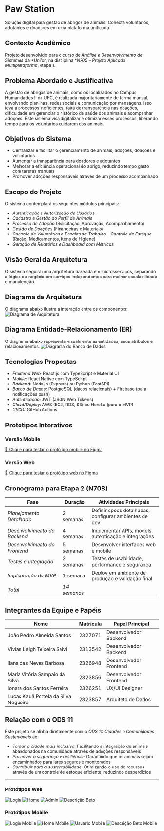 # Paw Station
Solução digital para gestão de abrigos de animais. 
Conecta voluntários, adotantes e doadores em uma plataforma unificada.

## Contexto Acadêmico
Projeto desenvolvido para o curso de *Análise e Desenvolvimento de Sistemas* da *Unifor, na disciplina **N705 – Projeto Aplicado Multiplataforma*, etapa 1.

## Problema Abordado e Justificativa
A gestão de abrigos de animais, como os localizados no Campus Humanidades II da UFC, é realizada majoritariamente de forma manual, envolvendo planilhas, redes sociais e comunicação por mensagens. Isso leva a processos ineficientes, falta de transparência nas doações, dificuldade em gerenciar o histórico de saúde dos animais e acompanhar adoções. Este sistema visa digitalizar e otimizar esses processos, liberando tempo para os voluntários cuidarem dos animais.

## Objetivos do Sistema
- Centralizar e facilitar o gerenciamento de animais, adoções, doações e voluntários
- Aumentar a transparência para doadores e adotantes
- Melhorar a eficiência operacional do abrigo, reduzindo tempo gasto com tarefas manuais
- Promover adoções responsáveis através de um processo acompanhado

## Escopo do Projeto
O sistema contemplará os seguintes módulos principais:
- *Autenticação e Autorização de Usuários*
- *Cadastro e Gestão do Perfil de Animais*
- *Processo de Adoção* (Solicitação, Aprovação, Acompanhamento)
- *Gestão de Doações* (Financeiras e Materiais)
- *Controle de Voluntários e Escalas de Trabalho* - *Controle de Estoque* (Ração, Medicamentos, Itens de Higiene)
- *Geração de Relatórios e Dashboard com Métricas*

## Visão Geral da Arquitetura
O sistema seguirá uma arquitetura baseada em microsserviços, separando a lógica de negócio em serviços independentes para melhor escalabilidade e manutenção.


## Diagrama de Arquitetura
O diagrama abaixo ilustra a interação entre os componentes:
![Diagrama de Arquitetura](./docs/assets/diagrama-arquitetura.jpeg)

## Diagrama Entidade-Relacionamento (ER)
O diagrama abaixo representa visualmente as entidades, seus atributos e relacionamentos.
![Diagrama do Banco de Dados](./docs/assets/diagrama-modelo-er.jpeg)

## Tecnologias Propostas
- *Frontend Web:* React.js com TypeScript e Material UI
- *Mobile:* React Native com TypeScript
- *Backend:* Node.js (Express) ou Python (FastAPI)
- *Banco de Dados:* PostgreSQL (dados relacionais) + Firebase (para notificações push)
- *Autenticação:* JWT (JSON Web Tokens)
- *Cloud/Deploy:* AWS (EC2, RDS, S3) ou Heroku (para o MVP)
- *CI/CD:* GitHub Actions

## Protótipos Interativos

### Versão Mobile
[🔗 Clique para testar o protótipo mobile no Figma](https://www.figma.com/proto/cY5Wcg54bfTLGjR96yM798/PawStation?node-id=205-99&p=f&t=e6ijebA2PL6NBj3w-0&scaling=min-zoom&content-scaling=fixed&page-id=0%3A1&starting-point-node-id=205%3A40)

### Versão Web  
[🔗 Clique para testar o protótipo web no Figma](https://www.figma.com/proto/cY5Wcg54bfTLGjR96yM798/PawStation?node-id=93-977&p=f&t=JTE14MPkg1GYjdLb-0&scaling=min-zoom&content-scaling=fixed&page-id=64%3A238&starting-point-node-id=93%3A977&show-proto-sidebar=1)

## Cronograma para Etapa 2 (N708)
| Fase | Duração | Atividades Principais |
|------|---------|----------------------|
| *Planejamento Detalhado* | 2 semanas | Definir specs detalhadas, configurar ambientes de dev |
| *Desenvolvimento do Backend* | 4 semanas | Implementar APIs, models, autenticação e integrações |
| *Desenvolvimento do Frontend* | 5 semanas | Desenvolver interfaces web e mobile |
| *Testes e Integração* | 2 semanas | Testes de usabilidade, performance e segurança |
| *Implantação do MVP* | 1 semana | Deploy em ambiente de produção e validação final |
| *Total* | *14 semanas* | |

## Integrantes da Equipe e Papéis
| Nome | Matrícula | Papel Principal |
|------|-----------|-----------------|
| João Pedro Almeida Santos | 2327071 | Desenvolvedor Backend |
| Vivian Leigh Teixeira Salvi | 2313542 | Desenvolvedor Backend |
| Ilana das Neves Barbosa | 2326948 | Desenvolvedor Frontend |
| Maria Vitória Sampaio da Silva | 2323856 | Desenvolvedor Frontend |
| Ionara dos Santos Ferreira | 2326251 | UX/UI Designer |
| Lucas Kauã Portela da Silva Nogueira | 2323857 | Arquiteto de Dados |

## Relação com o ODS 11
Este projeto se alinha diretamente com o *ODS 11: Cidades e Comunidades Sustentáveis* ao:
- *Tornar a cidade mais inclusiva:* Facilitando a integração de animais abandonados na comunidade através de adoções responsáveis
- *Promover a segurança e resiliência:* Garantindo que os animais sejam encaminhados para lares seguros e monitorados
- *Contribuir para a sustentabilidade:* Otimizando o uso de recursos através de um controle de estoque eficiente, reduzindo desperdícios

---

### Protótipos Web
![Login](./docs/prototypes/web/login-web.png)
![Home](./docs/prototypes/web/home-web.png)
![Admin](./docs/prototypes/web/admin-web.png)
![Descrição Beto](./docs/prototypes/web/descricao-beto-web.png)

### Protótipos Mobile
![Login Mobile](./docs/prototypes/mobile/login-mobile.png)
![Home Mobile](./docs/prototypes/mobile/home-mobile.png)
![Usuário Mobile](./docs/prototypes/mobile/usuario-mobile.png)
![Descrição Beto Mobile](./docs/prototypes/mobile/descricao-beto-mobile.png)
